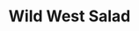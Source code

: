 ---
title: Wild West Salad
summary: A vibrant salad with smoky Tofoo, beans, corn, and a zesty dressing—perfect for a hearty vegan meal.

linkout: https://tofoo.co.uk/recipes/wild-west-salad/

tags:
- vegan
- salad
- tofoo
- hearty

servings: 2
time: 25m

ingredients:
- 1 pack Tofoo Smoked tofu, sliced
- 1 tbsp olive oil
- 1/2 tsp smoked paprika
- 1/2 tsp ground cumin
- 1/2 can black beans, drained and rinsed
- 1/2 can sweetcorn, drained
- 1 red pepper, diced
- 1 avocado, sliced
- Mixed salad leaves
- Juice of 1 lime
- Salt and pepper, to taste

directions:
- Toss Tofoo Smoked tofu slices with olive oil, smoked paprika, and cumin. Grill or pan-fry until golden.
- In a bowl, combine black beans, sweetcorn, red pepper, and salad leaves.
- Top with grilled tofu and avocado slices.
- Drizzle with lime juice, season with salt and pepper, and serve.
---